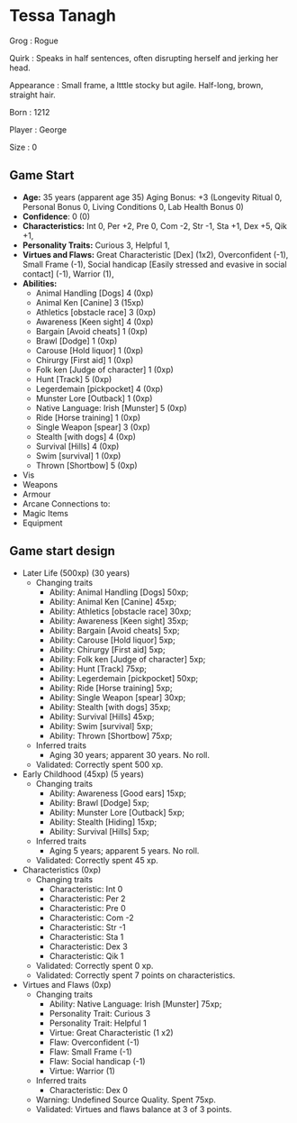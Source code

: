 # Tessa Tanagh

Grog
: Rogue

Quirk
: Speaks in half sentences, often disrupting herself and jerking her head.

Appearance
: Small frame, a ltttle stocky but agile.  Half-long, brown, straight hair.

Born
: 1212

Player
: George

Size
: 0

## Game Start

+ **Age:** 35 years (apparent age 35) Aging Bonus: +3 (Longevity Ritual 0, Personal Bonus 0, Living Conditions 0, Lab Health Bonus 0)
+ **Confidence**: 0 (0)
+ **Characteristics:** 
Int 0, 
Per +2, 
Pre 0, 
Com -2, 
Str -1, 
Sta +1, 
Dex +5, 
Qik +1, 
+ **Personality Traits:** 
Curious 3, 
Helpful 1, 
+ **Virtues and Flaws:** 
Great Characteristic [Dex] (1x2), 
Overconfident (-1), 
Small Frame (-1), 
Social handicap [Easily stressed and evasive in social contact] (-1), 
Warrior (1), 
+ **Abilities:**
    + Animal Handling [Dogs] 4 (0xp)
    + Animal Ken [Canine] 3 (15xp)
    + Athletics [obstacle race] 3 (0xp)
    + Awareness [Keen sight] 4 (0xp)
    + Bargain [Avoid cheats] 1 (0xp)
    + Brawl [Dodge] 1 (0xp)
    + Carouse [Hold liquor] 1 (0xp)
    + Chirurgy [First aid] 1 (0xp)
    + Folk ken [Judge of character] 1 (0xp)
    + Hunt [Track] 5 (0xp)
    + Legerdemain [pickpocket] 4 (0xp)
    + Munster Lore [Outback] 1 (0xp)
    + Native Language: Irish [Munster] 5 (0xp)
    + Ride [Horse training] 1 (0xp)
    + Single Weapon [spear] 3 (0xp)
    + Stealth [with dogs] 4 (0xp)
    + Survival [Hills] 4 (0xp)
    + Swim [survival] 1 (0xp)
    + Thrown [Shortbow] 5 (0xp)
+ Vis
+ Weapons
+ Armour
+ Arcane Connections to:
+ Magic Items
+ Equipment


## Game start design

+ Later Life (500xp) (30 years)
    + Changing traits
        + Ability: Animal Handling [Dogs] 50xp; 
        + Ability: Animal Ken [Canine] 45xp; 
        + Ability: Athletics [obstacle race] 30xp; 
        + Ability: Awareness [Keen sight] 35xp; 
        + Ability: Bargain [Avoid cheats] 5xp; 
        + Ability: Carouse [Hold liquor] 5xp; 
        + Ability: Chirurgy [First aid] 5xp; 
        + Ability: Folk ken [Judge of character] 5xp; 
        + Ability: Hunt [Track] 75xp; 
        + Ability: Legerdemain [pickpocket] 50xp; 
        + Ability: Ride [Horse training] 5xp; 
        + Ability: Single Weapon [spear] 30xp; 
        + Ability: Stealth [with dogs] 35xp; 
        + Ability: Survival [Hills] 45xp; 
        + Ability: Swim [survival] 5xp; 
        + Ability: Thrown [Shortbow] 75xp; 
    + Inferred traits
        + Aging 30 years; apparent 30 years. No roll. 
    + Validated: Correctly spent 500 xp.
+ Early Childhood (45xp) (5 years)
    + Changing traits
        + Ability: Awareness [Good ears] 15xp; 
        + Ability: Brawl [Dodge] 5xp; 
        + Ability: Munster Lore [Outback] 5xp; 
        + Ability: Stealth [Hiding] 15xp; 
        + Ability: Survival [Hills] 5xp; 
    + Inferred traits
        + Aging 5 years; apparent 5 years. No roll. 
    + Validated: Correctly spent 45 xp.
+ Characteristics (0xp)
    + Changing traits
        + Characteristic: Int 0
        + Characteristic: Per 2
        + Characteristic: Pre 0
        + Characteristic: Com -2
        + Characteristic: Str -1
        + Characteristic: Sta 1
        + Characteristic: Dex 3
        + Characteristic: Qik 1
    + Validated: Correctly spent 0 xp.
    + Validated: Correctly spent 7 points on characteristics.
+ Virtues and Flaws (0xp)
    + Changing traits
        + Ability: Native Language: Irish [Munster] 75xp; 
        + Personality Trait: Curious 3
        + Personality Trait: Helpful 1
        + Virtue: Great Characteristic (1 x2)
        + Flaw: Overconfident (-1)
        + Flaw: Small Frame (-1)
        + Flaw: Social handicap (-1)
        + Virtue: Warrior (1)
    + Inferred traits
        + Characteristic: Dex 0
    + Warning: Undefined Source Quality. Spent 75xp.
    + Validated: Virtues and flaws balance at 3 of 3 points.

